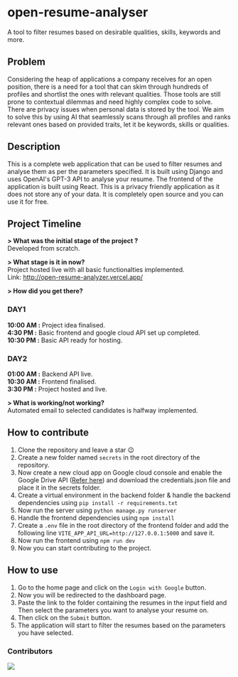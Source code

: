 # open-resume-analyser

A tool to filter resumes based on desirable qualities, skills, keywords and more.

## Problem
Considering the heap of applications a company receives for an open position, there is a need for a tool that can skim through hundreds of profiles and shortlist the ones with relevant qualities.  Those tools are still prone to contextual dilemmas and need highly complex code to solve. There are privacy issues when personal data is stored by the tool. We aim to solve this by using AI that seamlessly scans through all profiles and ranks relevant ones based on provided traits, let it be keywords, skills or qualities.

## Description

This is a complete web application that can be used to filter resumes and analyse them as per the parameters specified. It is built using Django and uses OpenAI's GPT-3 API to analyse your resume.
The frontend of the application is built using React. This is a privacy friendly application as it does not store any of your data. It is completely open source and you can use it for free.

## Project Timeline
**> What was the initial stage of the project ?** <br>
Developed from scratch.<br>

**> What stage is it in now?**<br>
Project hosted live with all basic functionalties implemented. <br>Link: http://open-resume-analyzer.vercel.app/<br>

**> How did you get there?**
### DAY1
<b>10:00 AM :</b> Project idea finalised.<br>
<b>4:30 PM :</b> Basic frontend and google cloud API set up completed.<br>
<b>10:30 PM :</b> Basic API ready for hosting.<br>

### DAY2
<b>01:00 AM :</b> Backend API live.<br>
<b>10:30 AM :</b> Frontend finalised.<br>
<b>3:30 PM :</b> Project hosted and live.<br>

**> What is working/not working?**<br>
Automated email to selected candidates is halfway implemented. 



## How to contribute

1. Clone the repository and leave a star 😉
2. Create a new folder named `secrets` in the root directory of the repository.
3. Now create a new cloud app on Google cloud console and enable the Google Drive API ([Refer here](https://developers.google.com/drive/api/v3/quickstart/python)) and download the credentials.json file and place it in the secrets folder.
4. Create a virtual environment in the backend folder & handle the backend dependencies using `pip install -r requirements.txt`
5. Now run the server using `python manage.py runserver`
6. Handle the frontend dependencies using `npm install`
7. Create a `.env` file in the root directory of the frontend folder and add the following line `VITE_APP_API_URL=http://127.0.0.1:5000` and save it.
8. Now run the frontend using `npm run dev`
9. Now you can start contributing to the project.

## How to use

1. Go to the home page and click on the `Login with Google` button.
2. Now you will be redirected to the dashboard page.
3. Paste the link to the folder containing the resumes in the input field and Then select the parameters you want to analyse your resume on.
4. Then click on the `Submit` button.
5. The application will start to filter the resumes based on the parameters you have selected.

### Contributors

<a href="https://github.com/Anirudh-A-V/open-resume-analyzer/graphs/contributors">
  <img src="https://contrib.rocks/image?repo=Anirudh-A-V/open-resume-analyzer" />
</a>

